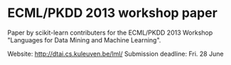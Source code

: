 ECML/PKDD 2013 workshop paper
=============================

Paper by scikit-learn contributers for the ECML/PKDD 2013 Workshop "Languages
for Data Mining and Machine Learning".

Website: http://dtai.cs.kuleuven.be/lml/
Submission deadline: Fri. 28 June
